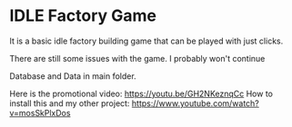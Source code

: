 # IDLE Factory Game
It is a basic idle factory building game that can be played with just clicks.

There are still some issues with the game. I probably won't continue

Database and Data in main folder.

Here is the promotional video: https://youtu.be/GH2NKeznqCc
How to install this and my other project: https://www.youtube.com/watch?v=mosSkPlxDos
